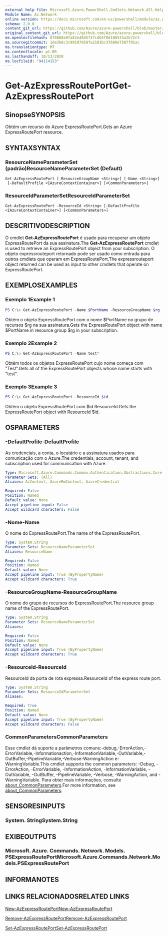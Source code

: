 ```yaml
---
external help file: Microsoft.Azure.PowerShell.Cmdlets.Network.dll-Help.xml
Module Name: Az.Network
online version: https://docs.microsoft.com/en-us/powershell/module/az.network/get-azexpressrouteport
schema: 2.0.0
content_git_url: https://github.com/Azure/azure-powershell/blob/master/src/Network/Network/help/Get-AzExpressRoutePort.md
original_content_git_url: https://github.com/Azure/azure-powershell/blob/master/src/Network/Network/help/Get-AzExpressRoutePort.md
ms.openlocfilehash: 670880a9fa82e4845f37cdb5f0d108533a2b72c5
ms.sourcegitcommit: 1de2b6c3c99197958fa2101bc37680e7507f91ac
ms.translationtype: MT
ms.contentlocale: pt-BR
ms.lasthandoff: 10/13/2020
ms.locfileid: "94114153"
---
```

# <span data-ttu-id="2aab6-101">Get-AzExpressRoutePort</span><span class="sxs-lookup"><span data-stu-id="2aab6-101">Get-AzExpressRoutePort</span></span>

## <span data-ttu-id="2aab6-102">Sinopse</span><span class="sxs-lookup"><span data-stu-id="2aab6-102">SYNOPSIS</span></span>
<span data-ttu-id="2aab6-103">Obtém um recurso do Azure ExpressRoutePort.</span><span class="sxs-lookup"><span data-stu-id="2aab6-103">Gets an Azure ExpressRoutePort resource.</span></span>

## <span data-ttu-id="2aab6-104">SYNTAX</span><span class="sxs-lookup"><span data-stu-id="2aab6-104">SYNTAX</span></span>

### <span data-ttu-id="2aab6-105">ResourceNameParameterSet (padrão)</span><span class="sxs-lookup"><span data-stu-id="2aab6-105">ResourceNameParameterSet (Default)</span></span>
```
Get-AzExpressRoutePort [-ResourceGroupName <String>] [-Name <String>]
 [-DefaultProfile <IAzureContextContainer>] [<CommonParameters>]
```

### <span data-ttu-id="2aab6-106">ResourceIdParameterSet</span><span class="sxs-lookup"><span data-stu-id="2aab6-106">ResourceIdParameterSet</span></span>
```
Get-AzExpressRoutePort -ResourceId <String> [-DefaultProfile <IAzureContextContainer>] [<CommonParameters>]
```

## <span data-ttu-id="2aab6-107">DESCRITIVO</span><span class="sxs-lookup"><span data-stu-id="2aab6-107">DESCRIPTION</span></span>
<span data-ttu-id="2aab6-108">O cmdlet **Get-AzExpressRoutePort** é usado para recuperar um objeto ExpressRoutePort da sua assinatura.</span><span class="sxs-lookup"><span data-stu-id="2aab6-108">The **Get-AzExpressRoutePort** cmdlet is used to retrieve an ExpressRoutePort object from your subscription.</span></span> <span data-ttu-id="2aab6-109">O objeto expressrouteport retornado pode ser usado como entrada para outros cmdlets que operam em ExpressRoutePort.</span><span class="sxs-lookup"><span data-stu-id="2aab6-109">The expressrouteport object returned can be used as input to other cmdlets that operate on ExpressRoutePort.</span></span>

## <span data-ttu-id="2aab6-110">EXEMPLOS</span><span class="sxs-lookup"><span data-stu-id="2aab6-110">EXAMPLES</span></span>

### <span data-ttu-id="2aab6-111">Exemplo 1</span><span class="sxs-lookup"><span data-stu-id="2aab6-111">Example 1</span></span>
```powershell
PS C:\> Get-AzExpressRoutePort -Name $PortName -ResourceGroupName $rg
```

<span data-ttu-id="2aab6-112">Obtém o objeto ExpressRoutePort com o nome $PortName no grupo de recursos $rg na sua assinatura.</span><span class="sxs-lookup"><span data-stu-id="2aab6-112">Gets the ExpressRoutePort object with name $PortName in resource group $rg in your subscription.</span></span>

### <span data-ttu-id="2aab6-113">Exemplo 2</span><span class="sxs-lookup"><span data-stu-id="2aab6-113">Example 2</span></span>
```powershell
PS C:\> Get-AzExpressRoutePort -Name test*
```

<span data-ttu-id="2aab6-114">Obtém todos os objetos ExpressRoutePort cujo nome começa com "Test".</span><span class="sxs-lookup"><span data-stu-id="2aab6-114">Gets all of the ExpressRoutePort objects whose name starts with "test".</span></span>

### <span data-ttu-id="2aab6-115">Exemplo 3</span><span class="sxs-lookup"><span data-stu-id="2aab6-115">Example 3</span></span>
```powershell
PS C:\> Get-AzExpressRoutePort -ResourceId $id
```

<span data-ttu-id="2aab6-116">Obtém o objeto ExpressRoutePort com $id ResourceId.</span><span class="sxs-lookup"><span data-stu-id="2aab6-116">Gets the ExpressRoutePort object with ResourceId $id.</span></span> 

## <span data-ttu-id="2aab6-117">OS</span><span class="sxs-lookup"><span data-stu-id="2aab6-117">PARAMETERS</span></span>

### <span data-ttu-id="2aab6-118">-DefaultProfile</span><span class="sxs-lookup"><span data-stu-id="2aab6-118">-DefaultProfile</span></span>
<span data-ttu-id="2aab6-119">As credenciais, a conta, o locatário e a assinatura usados para comunicação com o Azure.</span><span class="sxs-lookup"><span data-stu-id="2aab6-119">The credentials, account, tenant, and subscription used for communication with Azure.</span></span>

```yaml
Type: Microsoft.Azure.Commands.Common.Authentication.Abstractions.Core.IAzureContextContainer
Parameter Sets: (All)
Aliases: AzContext, AzureRmContext, AzureCredential

Required: False
Position: Named
Default value: None
Accept pipeline input: False
Accept wildcard characters: False
```

### <span data-ttu-id="2aab6-120">-Nome</span><span class="sxs-lookup"><span data-stu-id="2aab6-120">-Name</span></span>
<span data-ttu-id="2aab6-121">O nome do ExpressRoutePort.</span><span class="sxs-lookup"><span data-stu-id="2aab6-121">The name of the ExpressRoutePort.</span></span>

```yaml
Type: System.String
Parameter Sets: ResourceNameParameterSet
Aliases: ResourceName

Required: False
Position: Named
Default value: None
Accept pipeline input: True (ByPropertyName)
Accept wildcard characters: True
```

### <span data-ttu-id="2aab6-122">-ResourceGroupName</span><span class="sxs-lookup"><span data-stu-id="2aab6-122">-ResourceGroupName</span></span>
<span data-ttu-id="2aab6-123">O nome do grupo de recursos do ExpressRoutePort.</span><span class="sxs-lookup"><span data-stu-id="2aab6-123">The resource group name of the ExpressRoutePort.</span></span>

```yaml
Type: System.String
Parameter Sets: ResourceNameParameterSet
Aliases:

Required: False
Position: Named
Default value: None
Accept pipeline input: True (ByPropertyName)
Accept wildcard characters: True
```

### <span data-ttu-id="2aab6-124">-ResourceId</span><span class="sxs-lookup"><span data-stu-id="2aab6-124">-ResourceId</span></span>
<span data-ttu-id="2aab6-125">ResourceId da porta de rota expressa.</span><span class="sxs-lookup"><span data-stu-id="2aab6-125">ResourceId of the express route port.</span></span>

```yaml
Type: System.String
Parameter Sets: ResourceIdParameterSet
Aliases:

Required: True
Position: Named
Default value: None
Accept pipeline input: True (ByPropertyName)
Accept wildcard characters: False
```

### <span data-ttu-id="2aab6-126">CommonParameters</span><span class="sxs-lookup"><span data-stu-id="2aab6-126">CommonParameters</span></span>
<span data-ttu-id="2aab6-127">Esse cmdlet dá suporte a parâmetros comuns:-debug,-ErrorAction,-ErrorVariable,-Informationaction,-InformationVariable,-OutVariable,-OutBuffer,-PipelineVariable,-Verbose-WarningAction e-WarningVariable.</span><span class="sxs-lookup"><span data-stu-id="2aab6-127">This cmdlet supports the common parameters: -Debug, -ErrorAction, -ErrorVariable, -InformationAction, -InformationVariable, -OutVariable, -OutBuffer, -PipelineVariable, -Verbose, -WarningAction, and -WarningVariable.</span></span> <span data-ttu-id="2aab6-128">Para obter mais informações, consulte [about_CommonParameters](http://go.microsoft.com/fwlink/?LinkID=113216).</span><span class="sxs-lookup"><span data-stu-id="2aab6-128">For more information, see [about_CommonParameters](http://go.microsoft.com/fwlink/?LinkID=113216).</span></span>

## <span data-ttu-id="2aab6-129">SENSORES</span><span class="sxs-lookup"><span data-stu-id="2aab6-129">INPUTS</span></span>

### <span data-ttu-id="2aab6-130">System. String</span><span class="sxs-lookup"><span data-stu-id="2aab6-130">System.String</span></span>

## <span data-ttu-id="2aab6-131">EXIBE</span><span class="sxs-lookup"><span data-stu-id="2aab6-131">OUTPUTS</span></span>

### <span data-ttu-id="2aab6-132">Microsoft. Azure. Commands. Network. Models. PSExpressRoutePort</span><span class="sxs-lookup"><span data-stu-id="2aab6-132">Microsoft.Azure.Commands.Network.Models.PSExpressRoutePort</span></span>

## <span data-ttu-id="2aab6-133">INFORMA</span><span class="sxs-lookup"><span data-stu-id="2aab6-133">NOTES</span></span>

## <span data-ttu-id="2aab6-134">LINKS RELACIONADOS</span><span class="sxs-lookup"><span data-stu-id="2aab6-134">RELATED LINKS</span></span>

[<span data-ttu-id="2aab6-135">New-AzExpressRoutePort</span><span class="sxs-lookup"><span data-stu-id="2aab6-135">New-AzExpressRoutePort</span></span>](./New-AzExpressRoutePort.md)

[<span data-ttu-id="2aab6-136">Remove-AzExpressRoutePort</span><span class="sxs-lookup"><span data-stu-id="2aab6-136">Remove-AzExpressRoutePort</span></span>](./Remove-AzExpressRoutePort.md)

[<span data-ttu-id="2aab6-137">Set-AzExpressRoutePort</span><span class="sxs-lookup"><span data-stu-id="2aab6-137">Set-AzExpressRoutePort</span></span>](./Set-AzExpressRoutePort.md)
